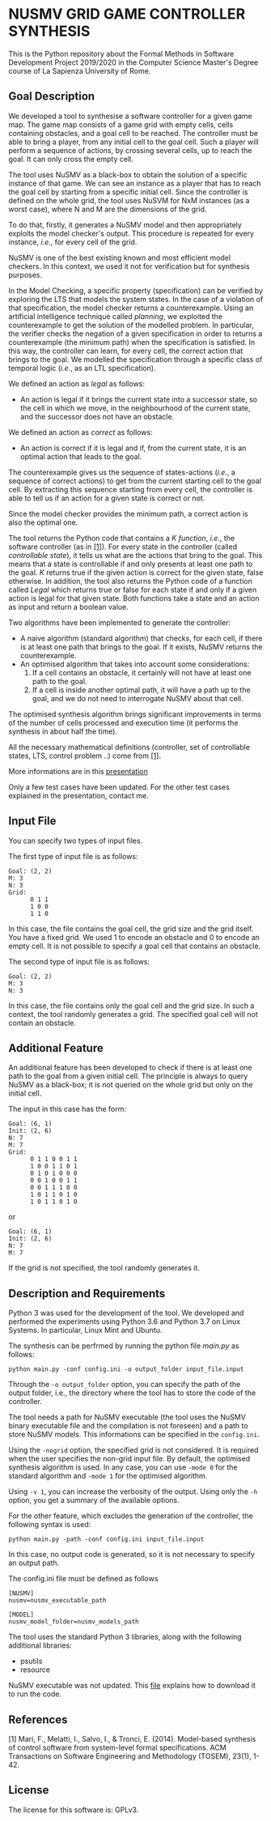 # NUSMV GRID GAME CONTROLLER SYNTHESIS

This is the Python repository about the Formal Methods in Software Development Project 2019/2020 in the Computer Science Master's Degree course of La Sapienza University of Rome.



## Goal Description ##

We developed a tool to synthesise a software controller for a given game map. The game map consists of a game grid with empty cells, cells containing obstacles, and a goal cell to be reached. The controller must be able to bring a player, from any initial cell to the goal cell. Such a player will perform a sequence of actions, by crossing several cells, up to reach the goal. It can only cross the empty cell. 

The tool uses NuSMV as a black-box to obtain the solution of a specific instance of that game. We can see an instance as a player that has to reach the goal cell by starting from a specific initial cell. Since the controller is defined on the whole grid, the tool uses NuSVM for NxM instances (as a worst case), where N and M are the dimensions of the grid. 

To do that, firstly, it generates a NuSMV model and then appropriately exploits the model checker's output. This procedure is repeated for every instance, *i.e.*, for every cell of the grid. 

NuSMV is one of the best existing known and most efficient model checkers. In this context, we used it not for verification but for synthesis purposes. 

In the Model Checking, a specific property (specification) can be verified by exploring the LTS that models the system states. In the case of a violation of that specification, the model checker returns a counterexample. Using an artificial intelligence technique called *planning*, we exploited the counterexample to get the solution of the modelled problem. In particular, the verifier checks the negation of a given specification in order to returns a counterexample (the minimum path) when the specification is satisfied. In this way, the controller can learn, for every cell, the correct action that brings to the goal. We modelled the specification through a specific class of temporal logic (*i.e.*, as an LTL specification).

We defined an action as *legal* as follows: 

- An action is legal if it brings the current state into a successor state, so the cell in which we move, in the neighbourhood of the current state, and the successor does not have an obstacle.

We defined an action as *correct* as follows:

- An action is correct if it is legal and if, from the current state, it is an optimal action that leads to the goal.


The counterexample gives us the sequence of states-actions (*i.e.*, a sequence of correct actions) to get from the current starting cell to the goal cell. By extracting this sequence starting from every cell, the controller is able to tell us if an action for a given state is correct or not. 

Since the model checker provides the minimum path, a correct action is also the optimal one.

The tool returns the Python code that contains a *K function*, *i.e.*, the software controller (as in [[1]](#1)). For every state in the controller (called *controllable state*), it tells us what are the actions that bring to the goal.  This means that a state is controllable if and only presents at least one path to the goal. *K* returns true if the given action is correct for the given state, false otherwise. In addition, the tool also returns the Python code of a function called *Legal* which returns true or false for each state if and only if a given action is legal for that given state. Both functions take a state and an action as input and return a boolean value.

Two algorithms have been implemented to generate the controller:

- A naive algorithm (standard algorithm) that checks, for each cell, if there is at least one path that brings to the goal. If it exists, NuSMV returns the counterexample.
- An optimised algorithm that takes into account some considerations:
  	1. If a cell contains an obstacle, it certainly will not have at least one path to the goal.
	2. If a cell is inside another optimal path, it will have a path up to the goal, and we do not need to interrogate NuSMV about that cell.

The optimised synthesis algorithm brings significant improvements in terms of the number of cells processed and execution time (it performs the synthesis in about half the time).

All the necessary mathematical definitions (controller, set of controllable states, LTS, control problem ..) come from [[1]](#1).

More informations are in this [presentation](doc/nusmv_controller_synthesis.pdf)


Only a few test cases have been updated. For the other test cases explained in the presentation, contact me.


## Input File ##

You can specify two types of input files.


The first type of input file is as follows:

```
Goal: (2, 2)
M: 3
N: 3
Grid: 
      0 1 1
      1 0 0 
      1 1 0
```

In this case, the file contains the goal cell, the grid size and the grid itself. You have a fixed grid. We used 1 to encode an obstacle and 0 to encode an empty cell. It is not possible to specify a goal cell that contains an obstacle.


The second type of input file is as follows:

```
Goal: (2, 2)
M: 3
N: 3
```

In this case, the file contains only the goal cell and the grid size. In such a context, the tool randomly generates a grid. The specified goal cell will not contain an obstacle.




## Additional Feature ##

An additional feature has been developed to check if there is at least one path to the goal from a given initial cell. The principle is always to query NuSMV as a black-box; it is not queried on the whole grid but only on the initial cell.

The input in this case has the form:

```
Goal: (6, 1)
Init: (2, 6)
N: 7
M: 7
Grid: 
      0 1 1 0 0 1 1 
      1 0 0 1 1 0 1 
      0 1 0 1 0 0 0 
      0 0 1 0 0 1 1 
      0 0 1 1 1 0 0 
      1 0 1 1 0 1 0 
      1 0 1 1 0 1 0
```

or

```
Goal: (6, 1)
Init: (2, 6)
N: 7
M: 7
```

If the grid is not specified, the tool  randomly generates it.




## Description and Requirements ##

Python 3 was used for the development of the tool. We developed and performed the experiments using Python 3.6 and Python 3.7 on Linux Systems. In particular, Linux Mint and Ubuntu.

The synthesis can be perfrmed by running the python file *main.py* as follows:

```
python main.py -conf config.ini -o output_folder input_file.input 
```

Through the `-o output_folder` option, you can specify the path of the output folder, i.e., the directory where the tool has to store the code of the controller.

The tool needs a path for  NuSMV executable (the tool uses the NuSMV binary executable file and the compilation is not foreseen) and a path to store NuSMV models. This informations can be specified in the `config.ini`.

Using the `-nogrid` option, the specified grid is not considered. It is required when the user specifies the non-grid input file. By default, the optimised synthesis algorithm is used. In any case, you can use `-mode 0` for the standard algorithm and `-mode 1` for the optimised algorithm. 

Using `-v 1`, you can increase the verbosity of the output. Using only the `-h` option, you get a summary of the available options.

For the other feature, which excludes the generation of the controller, the following syntax is used:

```
python main.py -path -conf config.ini input_file.input
```

In this case, no output code is generated, so it is not necessary to specify an output path.



The config.ini file must be defined as follows

```
[NUSMV]
nusmv=nusmv_executable_path

[MODEL]
nusmv_model_folder=nusmv_models_path
```

The tool uses the standard Python 3 libraries, along with the following additional libraries:

- psutils
- resource


NuSMV executable was not updated. This [file](nusmv/Readme.md) explains how to download it to run the code.


## References ##

<a id="1">[1]</a>
Mari, F., Melatti, I., Salvo, I., & Tronci, E. (2014). Model-based synthesis of control software from system-level formal specifications. ACM Transactions on Software Engineering and Methodology (TOSEM), 23(1), 1-42.



## License ##

The license for this software is: GPLv3. 





